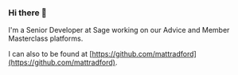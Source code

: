 ### Hi there 👋

I'm a Senior Developer at Sage working on our Advice and Member Masterclass platforms.

I can also to be found at [https://github.com/mattradford](https://github.com/mattradford).
